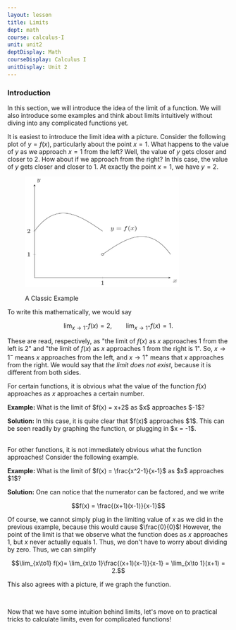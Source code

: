```yaml
---
layout: lesson
title: Limits
dept: math
course: calculus-I
unit: unit2
deptDisplay: Math
courseDisplay: Calculus I
unitDisplay: Unit 2
---
```


### Introduction

In this section, we will introduce the idea of the limit of a function. We will also introduce some examples and think about limits intuitively without diving into any complicated functions yet.

It is easiest to introduce the limit idea with a picture.  Consider the following plot of $y = f(x)$, particularly about the point $x = 1$. What happens to the value of $y$ as we approach $x = 1$ from the left? Well, the value of $y$ gets closer and closer to $2$. How about if we approach from the right? In this case, the value of $y$ gets closer and closer to 1. At exactly the point $x = 1$, we have $y = 2$. 

<figure class="center">
<p><img src="limits-Figures/intro.svg" alt="Intro" style="width:350px;height:250px;"> </p>
<figcaption class="center">A Classic Example</figcaption> </figure>

To write this mathematically, we would say 

$$\lim_{x\to 1^-} f(x) = 2,\qquad \lim_{x\to 1^+} f(x) = 1.$$

These are read, respectively, as "the limit of $f(x)$ as $x$ approaches 1 from the left is 2" and "the limit of $f(x)$ as $x$ approaches 1 from the right is 1". So, $x\to 1^-$ means $x$ approaches from the left, and $x\to 1^+$ means that $x$ approaches from the right. We would say that *the limit does not exist*, because it is different from both sides. 

For certain functions, it is obvious what the value of the function $f(x)$ approaches as $x$ approaches a certain number. 

<div class="example">
<p><b> Example: </b> What is the limit of $f(x) = x+2$ as $x$ approaches $-1$? </p>
<b>Solution:</b> In this case, it is quite clear that $f(x)$ approaches $1$. This can be seen readily by graphing the function, or plugging in $x = -1$.
</div> <br>

For other functions, it is not immediately obvious what the function approaches! Consider the following example.

<div class="example">
<p><b> Example: </b> What is the limit of $f(x) = \frac{x^2-1}{x-1}$ as $x$ approaches $1$? </p>
<b>Solution:</b> One can notice that the numerator can be factored, and we write 

$$f(x) = \frac{(x+1)(x-1)}{x-1}$$

Of course, we cannot simply plug in the limiting value of $x$ as we did in the previous example, because this would cause $\frac{0}{0}$! However, the point of the limit is that we observe what the function does as $x$ approaches $1$, but $x$ never actually equals $1$. Thus, we don't have to worry about dividing by zero. Thus, we can simplify

$$\lim_{x\to1} f(x)= \lim_{x\to 1}\frac{(x+1)(x-1)}{x-1} = \lim_{x\to 1}(x+1) = 2.$$

This also agrees with a picture, if we graph the function.
</div> <br>

Now that we have some intuition behind limits, let's move on to practical tricks to calculate limits, even for complicated functions!



<!--- DONT' FORGET TO TALK ABOUT ONE SIDED LIMITS  --->
